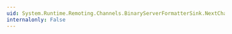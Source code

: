 ```yaml
---
uid: System.Runtime.Remoting.Channels.BinaryServerFormatterSink.NextChannelSink
internalonly: False
---
```

